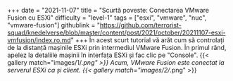 +++
date = "2021-11-07"
title = "Scurtă poveste: Conectarea VMware Fusion cu ESXi"
difficulty = "level-1"
tags = ["esxi", "vmware", "nuc", "vmware-fusion"]
githublink = "https://github.com/terrorist-squad/knedelverse/blob/master/content/post/2021/october/20211107-esxi-vmfusion/index.ro.md"
+++
În acest scurt tutorial vă arăt cum să controlați de la distanță mașinile ESXi prin intermediul VMware Fusion. În primul rând, apelez la detaliile mașinii în interfața ESXi și fac clic pe "Console".
{{< gallery match="images/1/*.png" >}}
Acum, VMware Fusion este conectat la serverul ESXi ca și client.
{{< gallery match="images/2/*.png" >}}
